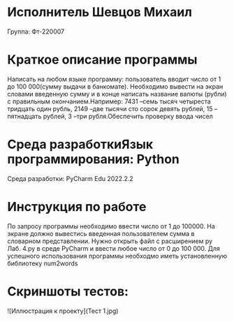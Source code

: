 # Исполнитель Шевцов Михаил
Группа: Фт-220007
# Краткое описание программы
Написать на любом языке программу: пользователь вводит число от 1 до 100 000(сумму выдачи в банкомате). Необходимо вывести на экран словами введенную сумму и в конце написать название валюты (рубли) с правильным окончанием.Например: 7431 –семь тысяч четыреста тридцать один рубль, 2149 –две тысячи сто сорок девять рублей, 15 –пятнадцать рублей, 3 –три рубля.Обеспечить проверку ввода чисел
# Среда разработкиЯзык программирования: Python
Среда разработки: PyCharm Edu 2022.2.2
# Инструкция по работе
По запросу программы необходимо ввести число от 1 до 100000. На экране должно вывестись введенная пользователем сумма в словарном представлении. 
Нужно открыть файл с расширением py Лаб. 4.py в среде PyCharm и ввести любое число от 0 до 100 000.
Для успешного использования программы необходмо иметь установленную библиотеку num2words 
# Скриншоты тестов:

![Иллюстрация к проекту](Тест 1.jpg)





